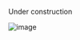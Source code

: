 Under construction

![image](https://github.com/MSJosh/TTTTUB/assets/120500937/beec1e65-767b-442c-b90b-fc6c2814b39b)

